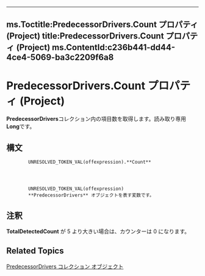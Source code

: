 

---
ms.Toctitle:PredecessorDrivers.Count プロパティ (Project)
title:PredecessorDrivers.Count プロパティ (Project)
ms.ContentId:c236b441-dd44-4ce4-5069-ba3c2209f6a8
---
# PredecessorDrivers.Count プロパティ (Project)




**PredecessorDrivers**コレクション内の項目数を取得します。読み取り専用**Long**です。

## 構文

            UNRESOLVED_TOKEN_VAL(offexpression).**Count**




            UNRESOLVED_TOKEN_VAL(offexpression)
            **PredecessorDrivers** オブジェクトを表す変数です。



## 注釈
**TotalDetectedCount** が 5 より大きい場合は、カウンターは 0 になります。



## Related Topics

[PredecessorDrivers コレクション オブジェクト](a55a655c-3f43-77db-a861-dba8059e3a21.md)




